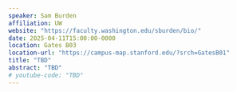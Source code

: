 ```yaml
---
speaker: Sam Burden
affiliation: UW
website: "https://faculty.washington.edu/sburden/bio/"
date: 2025-04-11T15:00:00-0000
location: Gates B03
location-url: "https://campus-map.stanford.edu/?srch=GatesB01"
title: "TBD"
abstract: "TBD"
# youtube-code: "TBD"
---
```

